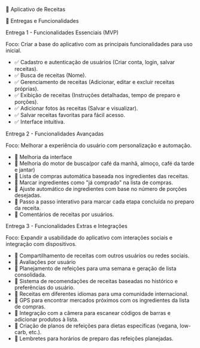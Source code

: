 📌 Aplicativo de Receitas

🚀 Entregas e Funcionalidades

Entrega 1 - Funcionalidades Essenciais (MVP)

Foco: Criar a base do aplicativo com as principais funcionalidades para uso inicial.

* ✅ Cadastro e autenticação de usuários (Criar conta, login, salvar receitas).
* ✅ Busca de receitas (Nome).
* ✅ Gerenciamento de receitas (Adicionar, editar e excluir receitas próprias).
* ✅ Exibição de receitas (Instruções detalhadas, tempo de preparo e porções).
* ✅ Adicionar fotos às receitas (Salvar e visualizar).
* ✅ Salvar receitas favoritas para fácil acesso.
* ✅ Interface intuitiva.

Entrega 2 - Funcionalidades Avançadas

Foco: Melhorar a experiência do usuário com personalização e automação.
* 🔹 Melhoria da interface
* 🔹 Melhoria do motor de busca(por café da manhã, almoço, café da tarde e jantar)
* 🔹 Lista de compras automática baseada nos ingredientes das receitas.
* 🔹 Marcar ingredientes como "já comprado" na lista de compras.
* 🔹 Ajuste automático de ingredientes com base no número de porções desejadas.
* 🔹 Passo a passo interativo para marcar cada etapa concluída no preparo da receita.
* 🔹 Comentários de receitas por usuários.

Entrega 3 - Funcionalidades Extras e Integrações

Foco: Expandir a usabilidade do aplicativo com interações sociais e integração com dispositivos.

* 🔸 Compartilhamento de receitas com outros usuários ou redes sociais.
* 🔸 Avaliações por usuário
* 🔸 Planejamento de refeições para uma semana e geração de lista consolidada.
* 🔸 Sistema de recomendações de receitas baseadas no histórico e preferências do usuário.
* 🔸 Receitas em diferentes idiomas para uma comunidade internacional.
* 🔸 GPS para encontrar mercados próximos com os ingredientes da lista de compras.
* 🔸 Integração com a câmera para escanear códigos de barras e adicionar produtos à lista.
* 🔸 Criação de planos de refeições para dietas específicas (vegana, low-carb, etc.).
* 🔸 Lembretes para horários de preparo das refeições planejadas.
